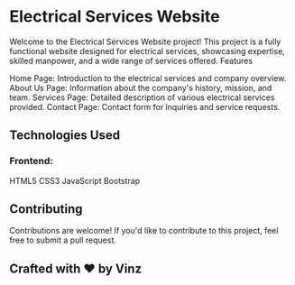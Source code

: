 # Electrical Services Website

Welcome to the Electrical Services Website project! This project is a fully functional website designed for electrical services, showcasing expertise, skilled manpower, and a wide range of services offered.
Features

Home Page: Introduction to the electrical services and company overview.
About Us Page: Information about the company's history, mission, and team.
Services Page: Detailed description of various electrical services provided.
Contact Page: Contact form for inquiries and service requests.

## Technologies Used

### Frontend:
HTML5
CSS3
JavaScript
Bootstrap

## Contributing

Contributions are welcome! If you'd like to contribute to this project, feel free to submit a pull request.

## Crafted with ❤️ by Vinz
